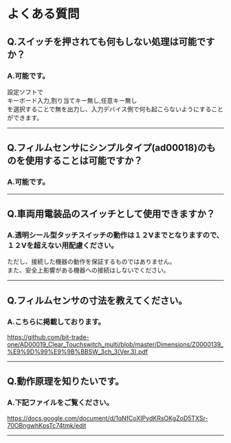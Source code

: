 # よくある質問
## Q.スイッチを押されても何もしない処理は可能ですか？
### A.可能です。
設定ソフトで  
キーボード入力,割り当てキー無し,任意キー無し  
を選択することで無を出力し、入力デバイス側で何も起こらないようにすることができます。

---
## Q.フィルムセンサにシンプルタイプ(ad00018)のものを使用することは可能ですか？
### A.可能です。
---

## Q.車両用電装品のスイッチとして使用できますか？

### A.透明シール型タッチスイッチの動作は１２Vまでとなりますので、１２Vを超えない用配慮ください。

ただし、接続した機器の動作を保証するものではありません。  
また、安全上影響がある機器への接続はしないでください。  


---

## Q.フィルムセンサの寸法を教えてください。

### A.こちらに掲載しております。

https://github.com/bit-trade-one/AD00019_Clear_Touchswitch_multi/blob/master/Dimensions/Z0000139_%E9%9D%99%E9%9B%BBSW_3ch_3(Ver.3).pdf

---

## Q.動作原理を知りたいです。


### A.下記ファイルをご覧ください。

https://docs.google.com/document/d/1qNfCoXIPvdKRsOKgZoD5TXSr-70OBngwhKpsTc74tmk/edit

---
